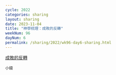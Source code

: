 ```yaml
---
cycle: 2022
categories: sharing
layout: sharing
date: 2023-11-04
title: "神學梳理：成敗的反轉"
weekNum: 96
dayNum: 6
permalink: /sharing/2022/wk96-day6-sharing.html
---
```


[成敗的反轉](https://eccseattle.github.io/media/sharing/2022/wk096/2023-11-04-bin.m4a)

`小錢`
